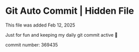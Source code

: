 # Git Auto Commit | Hidden File

This file was added Feb 12, 2025

Just for fun and keeping my daily git commit active 🤪

commit number: 369435
